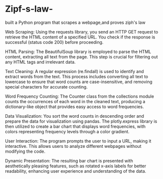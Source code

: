 # Zipf-s-law-
built a Python program that scrapes a webpage,and proves ziph's law


Web Scraping: Using the requests library, you send an HTTP GET request to retrieve the HTML content of a specified URL. You check if the response is successful (status code 200) before proceeding.

HTML Parsing: The BeautifulSoup library is employed to parse the HTML content, extracting all text from the page. This step is crucial for filtering out any HTML tags and irrelevant data.

Text Cleaning: A regular expression (re.findall) is used to identify and extract words from the text. This process includes converting all text to lowercase to ensure that word counts are case-insensitive, and removing special characters for accurate counting.

Word Frequency Counting: The Counter class from the collections module counts the occurrences of each word in the cleaned text, producing a dictionary-like object that provides easy access to word frequencies.

Data Visualization: You sort the word counts in descending order and prepare the data for visualization using pandas. The plotly.express library is then utilized to create a bar chart that displays word frequencies, with colors representing frequency levels through a color gradient.

User Interaction: The program prompts the user to input a URL, making it interactive. This allows users to analyze different webpages without modifying the code.

Dynamic Presentation: The resulting bar chart is presented with aesthetically pleasing features, such as rotated x-axis labels for better readability, enhancing user experience and understanding of the data.
